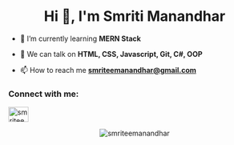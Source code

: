 <!-- Profile Header -->
<h1 align="center">Hi 👋, I'm Smriti Manandhar</h1>
<!-- <h3 align="center">A passionate full-stack developer from Nepal.</h3> -->

<!-- Profile Views Counter -->
<!-- <p align="center"> 
    <img 
    src="https://komarev.com/ghpvc/?username=smriteemanandhar&label=Profile%20views&color=0e75b6&style=flat" 
    alt="smriteemanandhar"
    height="35"
    width="200"/> 
</p> -->

<!-- <p align="center">
    <img align="center"
    src="https://github-readme-stats.vercel.app/api?username=smriteemanandhar&show_icons=true&locale=en"
    alt="smriteemanandhar" />
</p> -->

<!-- Twitter Badge -->
<!-- <p align="left">
    <a href="https://twitter.com/smriteemanandhar" target="blank">
        <img
        src="https://img.shields.io/twitter/follow/smriteemanandhar?logo=twitter&style=for-the-badge"
        alt="smriteemanandhar"
        height="35"
         />
    </a>
</p> -->

<!-- About Me and Skills -->

- 🌱 I’m currently learning **MERN Stack**

<!-- - 👨‍💻 All of my projects are available at [https://www.smritimanandhar.com.np/](https://www.smritimanandhar.com.np/) -->

- 💬 We can talk on **HTML, CSS, Javascript, Git, C#, OOP**

- 📫 How to reach me **smriteemanandhar@gmail.com**

<!-- - 📄 Know about my experiences [https://www.smritimanandhar.com.np/](https://www.smritimanandhar.com.np/) -->
<!--
- ⚡ Fun fact **I have a good sense of humor && I am good at connecting with people.** -->

<!-- Connect with Me Section -->
<h3 align="left">Connect with me:</h3>
<p align="left">
<!-- <a 
    href="https://codepen.io/smriteemanandhar" 
    target="blank"><img align="center" 
    src="https://raw.githubusercontent.com/rahuldkjain/github-profile-readme-generator/master/src/images/icons/Social/codepen.svg" 
    alt="smriteemanandhar" 
    height="30" 
    width="40" 
/></a><a 
    href="https://dev.to/smriteemanandhar" 
    target="blank"><img align="center" 
    src="https://raw.githubusercontent.com/rahuldkjain/github-profile-readme-generator/master/src/images/icons/Social/devto.svg" 
    alt="smriteemanandhar" 
    height="30" 
    width="40" 
/></a><a 
    href="https://twitter.com/smriteemanandhar" 
    target="blank"><img align="center" 
    src="https://raw.githubusercontent.com/rahuldkjain/github-profile-readme-generator/master/src/images/icons/Social/twitter.svg" alt="smriteemanandhar" 
    height="30" 0
    width="40" 
/></a> -->
<a
    href="https://www.linkedin.com/in/smriti-manandhar-a7b28128a/"
    target="blank"><img align="center" 
    src="https://raw.githubusercontent.com/rahuldkjain/github-profile-readme-generator/master/src/images/icons/Social/linked-in-alt.svg" 
    alt="smriteemanandhar" 
    height="30" 
    width="40" 
/></a>
<!-- <a 
    href="https://stackoverflow.com/users/smriteemanandhar" 
    target="blank"><img align="center" 
    src="https://raw.githubusercontent.com/rahuldkjain/github-profile-readme-generator/master/src/images/icons/Social/stack-overflow.svg" 
    alt="sanjayguwaju" 
    height="30" 
    width="40" 
/></a><a 
    href="https://codesandbox.com/sanjayguwaju" 
    target="blank"><img align="center" 
    src="https://raw.githubusercontent.com/rahuldkjain/github-profile-readme-generator/master/src/images/icons/Social/codesandbox.svg" 
    alt="sanjayguwaju" 
    height="30" 
    width="40" 
/></a><a 
    href="https://fb.com/sanjayguwaju" 
    target="blank"><img align="center" 
    src="https://raw.githubusercontent.com/rahuldkjain/github-profile-readme-generator/master/src/images/icons/Social/facebook.svg" 
    alt="sanjayguwaju" 
    height="30" 
    width="40" 
/></a><a 
    href="https://instagram.com/sanjayguwaju" 
    target="blank"><img align="center" 
    src="https://raw.githubusercontent.com/rahuldkjain/github-profile-readme-generator/master/src/images/icons/Social/instagram.svg" 
    alt="sanjayguwaju" 
    height="30" 
    width="40" 
/></a><a 
    href="https://medium.com/sanjayguwaju" 
    target="blank"><img align="center" 
    src="https://raw.githubusercontent.com/rahuldkjain/github-profile-readme-generator/master/src/images/icons/Social/medium.svg" 
    alt="sanjayguwaju" 
    height="30" 
    width="40" 
/></a><a 
    href="https://www.youtube.com/c/sanjayguwaju" 
    target="blank"><img align="center" 
    src="https://raw.githubusercontent.com/rahuldkjain/github-profile-readme-generator/master/src/images/icons/Social/youtube.svg" alt="sanjayguwaju" 
    height="30" 
    width="40" 
/></a><a 
    href="https://www.hackerearth.com/sanjayguwaju" 
    target="blank"><img align="center" 
    src="https://raw.githubusercontent.com/rahuldkjain/github-profile-readme-generator/master/src/images/icons/Social/hackerearth.svg" 
    alt="sanjayguwaju" 
    height="30" 
    width="40" 
/></a><a 
    href="https://discord.gg/sanjayguwaju" 
    target="blank"><img align="center" 
    src="https://raw.githubusercontent.com/rahuldkjain/github-profile-readme-generator/master/src/images/icons/Social/discord.svg" 
    alt="sanjayguwaju" 
    height="30" 
    width="40" 
/></a>
</p> -->

<!-- Languages and Tools Section -->
<!-- <h3 align="left">Languages and Tools:</h3>

<p align="left"><a
        href="https://www.w3.org/html/"
        target="_blank"
        rel="noreferrer">
        <img
            src="https://raw.githubusercontent.com/devicons/devicon/master/icons/html5/html5-original-wordmark.svg" alt="html5"
            width="40"
            height="40"/>
    </a><a
        href="https://www.w3schools.com/css/"
        target="_blank"
        rel="noreferrer">
        <img
            src="https://raw.githubusercontent.com/devicons/devicon/master/icons/css3/css3-original-wordmark.svg"
            alt="css3"
            width="40"
            height="40"/>
    </a><a
        href="https://developer.mozilla.org/en-US/docs/Web/JavaScript"
        target="_blank"
        rel="noreferrer">
        <img
            src="https://raw.githubusercontent.com/devicons/devicon/master/icons/javascript/javascript-original.svg" alt="javascript"
            width="40"
            height="40"/>
    </a><a
        href="https://nodejs.org"
        target="_blank"
        rel="noreferrer">
        <img
            src="https://raw.githubusercontent.com/devicons/devicon/master/icons/nodejs/nodejs-original-wordmark.svg" alt="nodejs"
            width="40"
            height="40"/>
    </a><a
        href="https://expressjs.com"
        target="_blank"
        rel="noreferrer">
        <img
        src="https://raw.githubusercontent.com/devicons/devicon/master/icons/express/express-original-wordmark.svg" alt="express"
        width="40"
        height="40"/>
    </a><a
        href="https://reactjs.org/"
        target="_blank"
        rel="noreferrer">
        <img
            src="https://raw.githubusercontent.com/devicons/devicon/master/icons/react/react-original-wordmark.svg" alt="react"
            width="40"
            height="40"/>
    </a><a
        href="https://www.mongodb.com/"
        target="_blank"
        rel="noreferrer">
        <img
            src="https://raw.githubusercontent.com/devicons/devicon/master/icons/mongodb/mongodb-original-wordmark.svg" alt="mongodb"
            width="40"
            height="40"/>
    </a><a
        href="https://www.mysql.com/"
        target="_blank"
        rel="noreferrer">
        <img
            src="https://raw.githubusercontent.com/devicons/devicon/master/icons/mysql/mysql-original-wordmark.svg" alt="mysql"
            width="40"
            height="40"/>
    </a><a
        href="https://graphql.org"
        target="_blank"
        rel="noreferrer">
        <img
            src="https://www.vectorlogo.zone/logos/graphql/graphql-icon.svg"
            alt="graphql" width="40" height="40"/>
    </a><a
        href="https://www.postgresql.org"
        target="_blank"
        rel="noreferrer">
        <img
            src="https://raw.githubusercontent.com/devicons/devicon/master/icons/postgresql/postgresql-original-wordmark.svg" alt="postgresql"
            width="40"
            height="40"/>
    </a><a
        href="https://tailwindcss.com/"
        target="_blank"
        rel="noreferrer">
        <img
            src="https://www.vectorlogo.zone/logos/tailwindcss/tailwindcss-icon.svg"
            alt="tailwind"
            width="40"
            height="40"/>
    </a><a
        href="https://getbootstrap.com"
        target="_blank"
        rel="noreferrer">
        <img
            src="https://raw.githubusercontent.com/devicons/devicon/master/icons/bootstrap/bootstrap-plain-wordmark.svg" alt="bootstrap"
            width="40"
            height="40"/>
    </a><a
        href="https://jestjs.io"
        target="_blank"
        rel="noreferrer">
        <img
            src="https://www.vectorlogo.zone/logos/jestjsio/jestjsio-icon.svg"
            alt="jest"
            width="40"
            height="40"/>
    </a><a
        href="https://www.linux.org/"
        target="_blank"
        rel="noreferrer">
        <img
            src="https://raw.githubusercontent.com/devicons/devicon/master/icons/linux/linux-original.svg"
            alt="linux"
            width="40"
            height="40"/>
    </a><a
        href="https://d3js.org/"
        target="_blank"
        rel="noreferrer">
        <img
            src="https://raw.githubusercontent.com/devicons/devicon/master/icons/d3js/d3js-original.svg"
            alt="d3js"
            width="40"
            height="40"/>
    </a><a
        href="https://www.figma.com/"
        target="_blank"
        rel="noreferrer">
        <img
            src="https://www.vectorlogo.zone/logos/figma/figma-icon.svg"
            alt="figma"
            width="40"
            height="40"/>
    </a><a
        href="https://git-scm.com/"
        target="_blank"
        rel="noreferrer">
        <img
            src="https://www.vectorlogo.zone/logos/git-scm/git-scm-icon.svg"
            alt="git"
            width="40"
            height="40"
        />
    </a>
</p> -->

<!-- GitHub Stats and Contributions -->
<!-- <p>
    <img align="left"
    src="https://github-readme-stats.vercel.app/api/top-langs?username=sanjayguwaju&show_icons=true&locale=en&layout=compact" alt="sanjayguwaju" />
</p> -->

<p align="center">
    <img align="center" 
    src="https://github-readme-streak-stats.herokuapp.com/?user=smriteemanandhar&" 
    alt="smriteemanandhar" />
</p>

